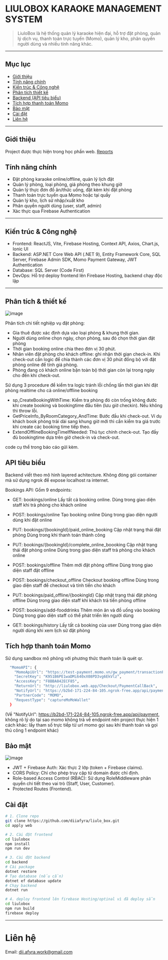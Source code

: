 # LIULOBOX KARAOKE MANAGEMENT SYSTEM

> LiuloBox là hệ thống quản lý karaoke hiện đại, hỗ trợ đặt phòng, quản lý dịch vụ, thanh toán trực tuyến (Momo), quản lý kho, phân quyền người dùng và nhiều tính năng khác.

---
##  Mục lục

- [Giới thiệu](#giới-thiệu)
- [Tính năng chính](#tính-năng-chính)
- [Kiến trúc & Công nghệ](#kiến-trúc--công-nghệ)
- [Phân tích thiết kế](#phân-tích--thiết-kế)
- [Backend (API tiêu biểu)](#api-tiêu-biểu)
- [Tích hợp thanh toán Momo](#tích-hợp-thanh-toán-momo)
- [Bảo mật](#bảo-mật)
- [Cài đặt](#cài-đặt)
- [Liên hệ](#Liên-hệ)

---

## Giới thiệu

Project được thực hiện trong học phần web.
[Reports](https://cmcuni-my.sharepoint.com/:w:/g/personal/bit230400_st_cmcu_edu_vn/EYcZafkGFjxNtk_VSmCKHacByNuTIuFeQ4CUc0o5ga_nWA?e=3AW4pn)


## Tính năng chính

- Đặt phòng karaoke online/offline, quản lý lịch đặt
- Quản lý phòng, loại phòng, giá phòng theo khung giờ
- Quản lý thực đơn đồ ăn/thức uống, đặt kèm khi đặt phòng
- Thanh toán trực tuyến qua Momo hoặc tại quầy
- Quản lý kho, lịch sử nhập/xuất kho
- Phân quyền người dùng (user, staff, admin)
- Xác thực qua Firebase Authentication

---

## Kiến trúc & Công nghệ

- Frontend: ReactJS, Vite, Firebase Hosting, Context API, Axios, Chart.js, Ionic UI
- Backend: ASP.NET Core Web API (.NET 9), Entity Framework Core, SQL Server, Firebase Admin SDK, Momo Payment Gateway, JWT Authentication
- Database: SQL Server (Code First)
- DevOps: Hỗ trợ deploy frontend lên Firebase Hosting, backend chạy độc lập

---

## Phân tích & thiết kế
![image](https://github.com/user-attachments/assets/942686c5-3b26-4b49-b8b3-292fd2d093d6)

Phân tích chi tiết nghiệp vụ đặt phòng:
- Gía thuê được xác định dựa vào loại phòng & khung thời gian.
- Người dùng online chọn ngày, chọn phòng, sau đó chọn thời gian đặt phòng
- Thời gian booking online chia theo đơn vị 30 phút.
- Nhân viên đặt phòng cho khách offline: ghi nhận thời gian check-in. Khi check-out cần logic để chia thành các đơn vị 30 phút đồng bộ với đặt phòng online để tính giá phòng.
- Phòng đang có khách online bận toàn bộ thời gian còn lại trong ngày cho đến khi check-out.

Sử dụng 3 procedure để kiểm tra logic tránh lỗi chồng lấn thời gian khi đặt phòng realtime cho cả online/offline booking

- sp_CreateBookingWithTime: Kiểm tra phòng đó còn trống không đước khi create booking và bookingtime đầu tiên (lưu giờ checkin). Nếu không thì throw lỗi.
- GetPriceInfo_ByRoomCategory_AndTime: Bước đầu khi check-out. Ví dụ khách book phòng trải dài sang khung giờ mới thì cần kiểm tra giá trước khi create các booking time tiếp theo.
- ExtendOfflineBookingTimeIfNeeded: Thủ tục chính check-out. Tạo đầy đủ bookingtime dựa trên giờ check-in và check-out.

code cụ thể trong báo cáo gửi kèm.

## API tiêu biểu

Backend viết theo mô hình layered achitecture. Không đóng gói container mà sử dụng ngrok để expose localhost ra internet.

Bookings API:
Gồm 9 endpoints:
- GET: bookings/online
  Lấy tất cả booking online.
  Dùng trong giao diện staff khi trả phòng cho khách online
  
- POST: bookings/online
  Tạo booking online
  Dùng trong giao diện người dùng khi đặt online
  
- PUT: bookings/{bookingId}/paid_online_booking
  Cập nhật trạng thái đặt phòng
  Dùng trong khi thanh toán thành công
  
- PUT: bookings/{bookingId}/complete_online_boooking
  Cập nhật trạng thái đặt phòng online
  Dùng trong giao diện staff trả phòng cho khách online
  
- POST: bookings/offline
  Thêm mới đặt phòng offline
  Dùng trong giao diện staff đặt offline
  
- POST: bookings/checkout_offline
  Checkout booking offline
  Dùng trong giao diện staff để checkout và tính tiền cho khách
  
- PUT: bookings/paid_offline/{bookingId}
  Cập nhật trạng thái đặt phòng offline
  Dùng trong giao diện staff khi khách trả tiền phòng offline
  
- POST: bookings/add-fooddrinks
  Thêm món ăn và đồ uống vào booking
  Dùng trong giao diện staff có thể phát triển lên người dùng
  
- GET: bookings/history
  Lấy tất cả booking của user
  Dùng trong giao diện người dùng khi xem lịch sử đặt phòng


## Tích hợp thanh toán Momo
Sử dụng sandbox mô phỏng với phương thức thanh toán là quét qr.

```bash
  "MomoAPI": {
    "MomoApiUrl": "https://test-payment.momo.vn/gw_payment/transactionProcessor",
    "SecretKey": "K951B6PE1waDMi640xX08PD3vg6EkVlz",
    "AccessKey": "F8BBA842ECF85",
    "ReturnUrl": "http://liulobox.web.app/Checkout/PaymentCallBack",
    "NotifyUrl": "https://b2bd-171-224-84-105.ngrok-free.app/api/payment",
    "PartnerCode": "MOMO",
    "RequestType": "captureMoMoWallet"
  }
```
(Về "NotifyUrl": https://b2bd-171-224-84-105.ngrok-free.app/api/payment, không rõ lý do tại sao momo không trả về endpoint nên project thực hiện 1 cách khác: lấy tham số trực tiếp từ url momo gọi sau khi thanh toán và gọi thủ công 1 endpoint khác)

## Bảo mật
![image](https://github.com/user-attachments/assets/10607475-8cf5-4565-b92a-1c4586692ed6)

-	JWT + Firebase Auth: Xác thực 2 lớp (token + Firebase claims).
-	CORS Policy: Chỉ cho phép truy cập từ domain được chỉ định.
-	Role-based Access Control (RBAC): Sử dụng RoleMiddleware phân quyền chi tiết theo vai trò (Staff, User, Customer).
-	Protected Routes (Frontend).
  
## Cài đặt

```bash
# 1. Clone repo
git clone https://github.com/diiafyra/liulo_box.git
cd apply web
```


```bash
# 2. Cài đặt frontend
cd liulobox
npm install
npm run dev
```


```bash
# 3. Cài đặt backend
cd backend
# Cài package
dotnet restore
# Tạo database (nếu cần)
dotnet ef database update
# Chạy backend
dotnet run
```


```bash
# 4. deploy frontend lên firebase Hosting/optinal vì đã deploy sẵn
cd liulobox
npm run build
firebase deploy
````


---
# Liên hệ
Email: [dii.afyra.work@gmail.com](mailto:dii.afyra.work@gmail.com) 

